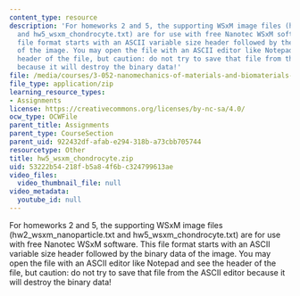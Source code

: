```yaml
---
content_type: resource
description: 'For homeworks 2 and 5, the supporting WSxM image files (hw2_wsxm_nanoparticle.txt
  and hw5_wsxm_chondrocyte.txt) are for use with free Nanotec WSxM software. This
  file format starts with an ASCII variable size header followed by the binary data
  of the image. You may open the file with an ASCII editor like Notepad and see the
  header of the file, but caution: do not try to save that file from the ASCII editor
  because it will destroy the binary data!'
file: /media/courses/3-052-nanomechanics-of-materials-and-biomaterials-spring-2007/53222b54218fb5a84f6bc324799613ae_hw5_wsxm_chondrocyte.zip
file_type: application/zip
learning_resource_types:
- Assignments
license: https://creativecommons.org/licenses/by-nc-sa/4.0/
ocw_type: OCWFile
parent_title: Assignments
parent_type: CourseSection
parent_uid: 922432df-afab-e294-318b-a73cbb705744
resourcetype: Other
title: hw5_wsxm_chondrocyte.zip
uid: 53222b54-218f-b5a8-4f6b-c324799613ae
video_files:
  video_thumbnail_file: null
video_metadata:
  youtube_id: null
---
```

For homeworks 2 and 5, the supporting WSxM image files (hw2_wsxm_nanoparticle.txt and hw5_wsxm_chondrocyte.txt) are for use with free Nanotec WSxM software. This file format starts with an ASCII variable size header followed by the binary data of the image. You may open the file with an ASCII editor like Notepad and see the header of the file, but caution: do not try to save that file from the ASCII editor because it will destroy the binary data!